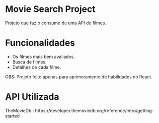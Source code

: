 # Movie Search Project

<p>Projeto que faz o consumo de uma API de filmes.</p>

# Funcionalidades

<ul>
  <li>Os filmes mais bem avaliados.</li>
  <li>Busca de filmes.</li>
  <li>Detalhes de cada filme.</li>
</ul>

OBS: Projeto feito apenas para aprimoramento de habilidades no React.

# API Utilizada

<p>TheMovieDb : https://developer.themoviedb.org/reference/intro/getting-started</p>
